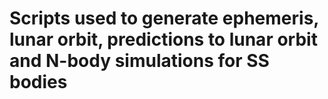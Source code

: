 # Scripts used to generate ephemeris, lunar orbit, predictions to lunar orbit and N-body simulations for SS bodies
